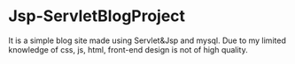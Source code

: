 # Jsp-ServletBlogProject
It is a simple blog site made using Servlet&Jsp and mysql. Due to my limited knowledge of css, js, html, front-end design is not of high quality.
